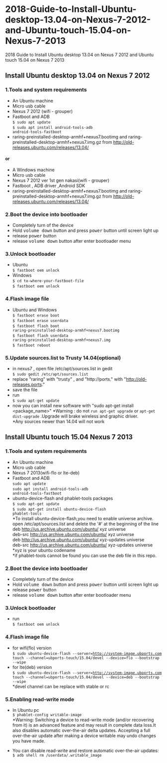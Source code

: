 # 2018-Guide-to-Install-Ubuntu-desktop-13.04-on-Nexus-7-2012-and-Ubuntu-touch-15.04-on-Nexus-7-2013
2018 Guide to Install Ubuntu desktop 13.04 on Nexus 7 2012 and Ubuntu touch 15.04 on Nexus 7 2013

## Install Ubuntu desktop 13.04 on Nexus 7 2012

### 1.Tools and system requirements</h3>
- An Ubuntu machine
- Micro usb cable
- Nexus 7 2012 (wifi - grouper)
- Fastboot and ADB   
<code>$ sudo apt update</code>   
<code>$ sudo apt install android-tools-adb android-tools-fastboot</code>  
- raring-preinstalled-desktop-armhf+nexus7.bootimg and raring-preinstalled-desktop-armhf+nexus7.img.gz from http://old-releases.ubuntu.com/releases/13.04/

#### or
				
- A Windows machine
- Micro usb cable
- Nexus 7 2012 ver 1st gen nakasi(wifi - grouper)
- Fastboot , ADB driver ,Android SDK
- raring-preinstalled-desktop-armhf+nexus7.bootimg and raring-preinstalled-desktop-armhf+nexus7.img.gz from http://old-releases.ubuntu.com/releases/13.04/



### 2.Boot the device into bootloader
- Completely turn of the device
- Hold <kbd>volume down</kbd> button and press <kbd>power</kbd> button until screen light up
- release <kbd>power</kbd>  button
- release <kbd>volume down</kbd> button after enter bootloader menu

### 3.Unlock bootloader
- Ubuntu   
<code>$ fastboot oem unlock</code>  
- Windows   
<code>$ cd to-where-your-fastboot-file</code>  
<code>$ fastboot oem unlock</code>  
            

### 4.Flash image file
- Ubuntu and Windows  
<code>$ fastboot erase boot</code>  
<code>$ fastboot erase userdata</code>  
<code>$ fastboot flash boot raring-preinstalled-desktop-armhf+nexus7.bootimg</code>  
<code>$ fastboot flash userdata raring-preinstalled-desktop-armhf+nexus7.img</code>  
<code>$ fastboot reboot</code>  


### 5.Update sources.list to Trusty 14.04(optional)
- in nexus7 , open file /etc/apt/sources.list in gedit  
<code>$ sudo gedit /etc/apt/sources.list</code>  
- replace "raring" with "trusty" , and "http://ports." with "http://old-releases.ports."
- save the file
- run  
<code>$ sudo apt-get update</code>
- now you can install new software with "sudo apt-get install <package_name>"
*Warning : do not <code>run apt-get upgrade</code> or <code>apt-get dist-upgrade</code> .Upgrade will brake wireless and graphic driver.  
*Any sources newer than 14.04 will not work

## Install Ubuntu touch 15.04 Nexus 7 2013

### 1.Tools and system requirements
- An Ubuntu machine
- Micro usb cable
- Nexus 7 2013(wifi-flo or lte-deb)
- Fastboot and ADB  
<code>sudo apt update</code>  
<code>sudo apt install android-tools-adb android-tools-fastboot</code>  
- ubuntu-device-flash and phablet-tools packages  
<code>$ sudo apt-get update</code>  
<code>$ sudo apt-get install ubuntu-device-flash phablet-tools</code>  
*To install ubuntu-device-flash,you need to enable universe archive.
open /etc/apt/sources.list and delete the '#' at the beginning of the line  
deb http://us.archive.ubuntu.com/ubuntu/ xyz universe  
deb-src http://us.archive.ubuntu.com/ubuntu/ xyz universe  
deb http://us.archive.ubuntu.com/ubuntu/ xyz-updates universe  
deb-src http://us.archive.ubuntu.com/ubuntu/ xyz-updates universe  
*xyz is your ubuntu codename   
*if phablet-tools cannot be found you can use the deb file in this repo.

### 2.Boot the device into bootloader
- Completely turn of the device
- Hold <kbd>volume down</kbd> button and press <kbd>power</kbd> button until screen light up
- release <kbd>power</kbd>  button
- release <kbd>volume down</kbd> button after enter bootloader menu

### 3.Unlock bootloader
- run  
<code>$ fastboot oem unlock</code>

### 4.Flash image file
- for wifi(flo) version  
<code>$ sudo ubuntu-device-flash --server=http://system-image.ubports.com touch --channel=ubports-touch/15.04/devel --device=flo --bootstrap --wipe</code>
- for lte(deb) version  
<code>$ sudo ubuntu-device-flash --server=http://system-image.ubports.com touch --channel=ubports-touch/15.04/devel --device=deb --bootstrap --wipe</code>  
*devel channel can be replace with stable or rc

### 5.Enabling read-write mode
- In Ubuntu pc  
<code>$ phablet-config writable-image</code>  
*Warning: Switching a device to read-write mode (and/or recovering from it) is an advanced feature and may result in complete data loss.It also disables automatic over-the-air delta updates. Accepting a full over-the-air update after making a device writable may undo changes you have made.

- You can disable read-write and restore automatic over-the-air updates:  
<code>$ adb shell rm /userdata/.writable_image</code>
